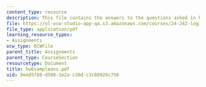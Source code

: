 ```yaml
---
content_type: resource
description: This file contains the answers to the questions asked in homework 6.
file: https://ol-ocw-studio-app-qa.s3.amazonaws.com/courses/24-242-logic-ii-spring-2004/9eed5f08d5001e2ac30dc3c88926c750_hw6sampleans.pdf
file_type: application/pdf
learning_resource_types:
- Assignments
ocw_type: OCWFile
parent_title: Assignments
parent_type: CourseSection
resourcetype: Document
title: hw6sampleans.pdf
uid: 9eed5f08-d500-1e2a-c30d-c3c88926c750
---
```


